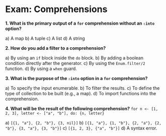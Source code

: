 # Exam: Comprehensions

**1. What is the primary output of a `for` comprehension without an `:into` option?**

a) A map
b) A tuple
c) A list
d) A string

**2. How do you add a filter to a comprehension?**

a) By using an `if` block inside the `do` block.
b) By adding a boolean condition directly after the generator.
c) By using the `Enum.filter/2` function.
d) By using a `when` guard.

**3. What is the purpose of the `:into` option in a `for` comprehension?**

a) To specify the input enumerable.
b) To filter the results.
c) To define the type of collection to be built (e.g., a map).
d) To import functions into the comprehension.

**4. What will be the result of the following comprehension?**
`for n <- [1, 2, 3], letter <- ["a", "b"], do: {n, letter}`

a) `[{1, "a"}, {2, "b"}, {3, nil}]`
b) `[{1, "a"}, {1, "b"}, {2, "a"}, {2, "b"}, {3, "a"}, {3, "b"}]`
c) `[{1, 2, 3}, {"a", "b"}]`
d) A syntax error.
